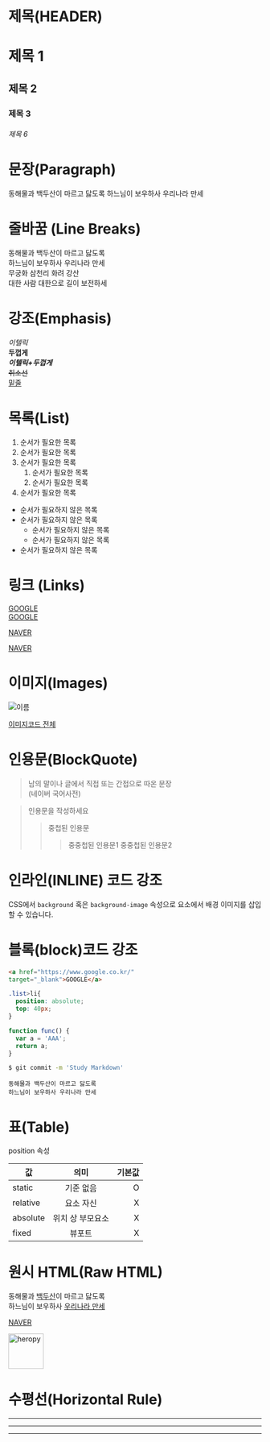 # 제목(HEADER)

# 제목 1
## 제목 2
### 제목 3
###### 제목 6

# 문장(Paragraph)
동해물과 백두산이 마르고 닳도록
하느님이 보우하사 우리나라 만세

# 줄바꿈 (Line Breaks)
동해물과 백두산이 마르고 닳도록  
하느님이 보우하사 우리나라 만세  
무궁화 삼천리 화려 강산<br/>
대한 사람 대한으로 길이 보전하세  

# 강조(Emphasis)
_이텔릭_  
**두껍게**  
**_이텔릭+두껍게_**  
~~취소선~~  
<u>밑줄</u>  

# 목록(List)
1. 순서가 필요한 목록
1. 순서가 필요한 목록
1. 순서가 필요한 목록
    1. 순서가 필요한 목록
    1. 순서가 필요한 목록
1. 순서가 필요한 목록

- 순서가 필요하지 않은 목록
- 순서가 필요하지 않은 목록
    - 순서가 필요하지 않은 목록
    - 순서가 필요하지 않은 목록
- 순서가 필요하지 않은 목록

# 링크 (Links)
<a href="https://google.com">GOOGLE</a>  
[GOOGLE](https://google.com)

[NAVER](https://naver.com "NAVER로 이동")

<a href="https://naver.com"
title="NAVER로 이동"
target="_blank">NAVER</a>

# 이미지(Images)
![이름](주소)

[이미지코드 전체](링크)

# 인용문(BlockQuote)
> 남의 말이나 글에서 직접 또는 간접으로 따온 문장  
> (네이버 국어사전)

> 인용문을 작성하세요
>> 중첩된 인용문
>>> 중중첩된 인용문1
>>> 중중첩된 인용문2

# 인라인(INLINE) 코드 강조
CSS에서 `background` 혹은 `background-image` 속성으로 요소에서 배경 이미지를 삽입할 수 있습니다.

# 블록(block)코드 강조
```html
<a href="https://www.google.co.kr/"
target="_blank">GOOGLE</a>
```

```css
.list>li{
  position: absolute;
  top: 40px;
}
```

```javascript
function func() {
  var a = 'AAA';
  return a;
}
```

```bash
$ git commit -m 'Study Markdown'
```

```plaintext
동해물과 백두산이 마르고 닳도록
하느님이 보우하사 우리나라 만세
```

# 표(Table)
position 속성

값 | 의미 | 기본값
--|:--:|--:
static | 기준 없음 | O
relative | 요소 자신 | X
absolute | 위치 상 부모요소 | X
fixed | 뷰포트 | X

# 원시 HTML(Raw HTML)

동해물과 <u>백두산</u>이 마르고 닳도록<br/>
하느님이 보우하사 <span style="text-decoration: underline;">우리나라 만세</span>

<a href="https://naver.com"
title="NAVER로 이동"
target="_blank">NAVER</a>

<img width="70" src="https://heropy.blog/css/images/logo.png"
alt="heropy"/>

# 수평선(Horizontal Rule)
---

***

___